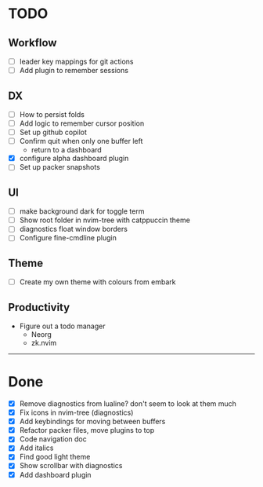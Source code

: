 # TODO

## Workflow
- [ ] leader key mappings for git actions
- [ ] Add plugin to remember sessions

## DX
- [ ] How to persist folds
- [ ] Add logic to remember cursor position
- [ ] Set up github copilot
- [ ] Confirm quit when only one buffer left
  - return to a dashboard
- [X] configure alpha dashboard plugin
- [ ] Set up packer snapshots

## UI
- [ ] make background dark for toggle term
- [ ] Show root folder in nvim-tree with catppuccin theme
- [ ] diagnostics float window borders 
- [ ] Configure fine-cmdline plugin

## Theme
- [ ] Create my own theme with colours from embark  

## Productivity
- Figure out a todo manager
  - Neorg
  - zk.nvim


---


# Done
- [X] Remove diagnostics from lualine? don't seem to look at them much
- [X] Fix icons in nvim-tree (diagnostics)
- [X] Add keybindings for moving between buffers
- [X] Refactor packer files, move plugins to top
- [X] Code navigation doc
- [X] Add italics 
- [X] Find good light theme
- [X] Show scrollbar with diagnostics
- [X] Add dashboard plugin
